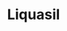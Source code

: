 ---
title: Liquasil
slug: liquasil
excerpt: Complete redesign and overhaul for a UK-based roof coating specialist.
project_type: WordPress
company: Liquasil Ltd
contact: David Carter
featured: false
thumb: "/media/work/liqausil-thumb.jpg"
image: "/media/work/liquasil-preview.jpg"
gallery: ""
url: https://liquasil.com
status: Online
services: ['UI Design','Front-end Development','Theme Development','Plugin Development']
tools: ['Sketch','Adobe XD','Local by Flywheel','Github']
stack: ['WordPress','Beans','AMP','Google Analytics','Git','WP Engine']
testimonial: Testimonial
launch_date: 2017-12-01
---